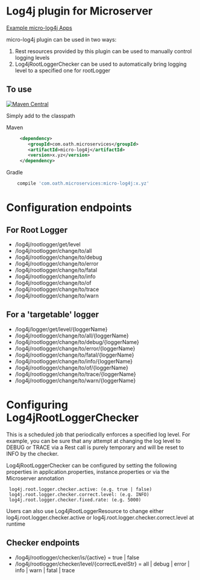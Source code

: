 # Log4j plugin for Microserver

[Example micro-log4j Apps](https://github.com/aol/micro-server/tree/master/micro-log4j/src/test/java/app)

micro-log4j plugin can be used in two ways:

1. Rest resources provided by this plugin can be used to manually control logging levels
2. Log4jRootLoggerChecker can be used to automatically bring logging level to a specified one for rootLogger

## To use

[![Maven Central](https://maven-badges.herokuapp.com/maven-central/com.oath.microservices/micro-log4j/badge.svg)](https://maven-badges.herokuapp.com/maven-central/com.oath.microservices/micro-log4j)

Simply add to the classpath

Maven 
```xml
     <dependency>
        <groupId>com.oath.microservices</groupId>  
        <artifactId>micro-log4j</artifactId>
        <version>x.yz</version>
     </dependency>
```     
Gradle
```groovy
    compile 'com.oath.microservices:micro-log4j:x.yz'
```

# Configuration endpoints

## For Root Logger

* /log4j/rootlogger/get/level
* /log4j/rootlogger/change/to/all
* /log4j/rootlogger/change/to/debug
* /log4j/rootlogger/change/to/error
* /log4j/rootlogger/change/to/fatal
* /log4j/rootlogger/change/to/info
* /log4j/rootlogger/change/to/of
* /log4j/rootlogger/change/to/trace
* /log4j/rootlogger/change/to/warn

## For a 'targetable' logger

* /log4j/logger/get/level/{loggerName}   
* /log4j/rootlogger/change/to/all/{loggerName}  
* /log4j/rootlogger/change/to/debug/{loggerName}  
* /log4j/rootlogger/change/to/error/{loggerName}  
* /log4j/rootlogger/change/to/fatal/{loggerName}  
* /log4j/rootlogger/change/to/info/{loggerName}  
* /log4j/rootlogger/change/to/of/{loggerName}  
* /log4j/rootlogger/change/to/trace/{loggerName}  
* /log4j/rootlogger/change/to/warn/{loggerName}  

# Configuring Log4jRootLoggerChecker

This is a scheduled job that periodically enforces a specified log level. For example, you can be sure that any attempt at changing the log level to DEBUG or TRACE via a Rest call is purely temporary and will be reset to INFO by the checker.

Log4jRootLoggerChecker can be configured by setting the following properties in application.properties, instance.properties or via the Microserver annotation

     log4j.root.logger.checker.active: (e.g. true | false)
     log4j.root.logger.checker.correct.level: (e.g. INFO)
     log4j.root.logger.checker.fixed.rate: (e.g. 5000)
     
Users can also use Log4jRootLoggerResource to change either log4j.root.logger.checker.active or log4j.root.logger.checker.correct.level at runtime

## Checker endpoints


* /log4j/rootlogger/checker/is/{active}  = true | false
* /log4j/rootlogger/checker/level/{correctLevelStr} = all | debug |  error | info | warn | fatal | trace
